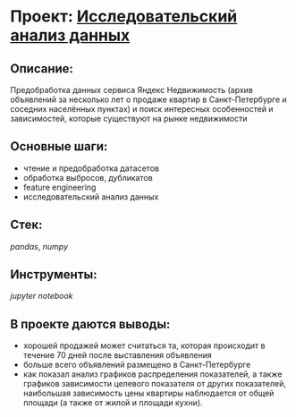 # Проект: [Исследовательский анализ данных](exploratory_data_analysis_project) 

## Описание:
Предобработка данных сервиса Яндекс Недвижимость (архив объявлений за несколько лет о продаже квартир в 
Санкт-Петербурге и соседних населённых пунктах) и поиск интересных особенностей и зависимостей, которые существуют на рынке недвижимости

## Основные шаги:
- чтение и предобработка датасетов
- обработка выбросов, дубликатов
- feature engineering
- исследовательский анализ данных

## Стек: 
*pandas*, *numpy*

## Инструменты:
*jupyter notebook*

## В проекте даются выводы:
- хорошей продажей может считаться та, которая происходит в течение 70 дней после выставления объявления
- больше всего объявлений размещено в Санкт-Петербурге
- как показал анализ графиков распределения показателей, а также графиков зависимости целевого показателя от других показателей, наибольшая зависимость цены квартиры наблюдается от общей площади (а также от жилой и площади кухни).
